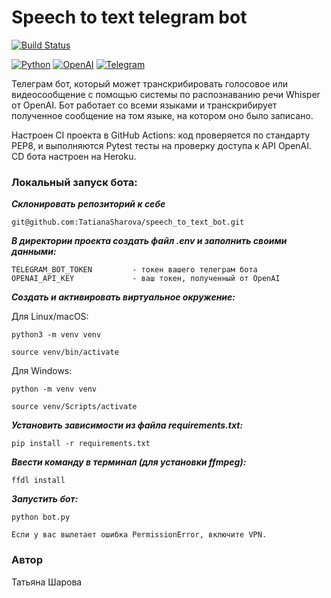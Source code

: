 # **Speech to text telegram bot**

[![Build Status](https://github.com/TatianaSharova/speech_to_text_bot/workflows/Run-tests/badge.svg)](https://github.com/TatianaSharova/speech_to_text_bot/actions/workflows/main.yml)


[![Python](https://img.shields.io/badge/-Python-464646?style=flat-square&logo=Python)](https://www.python.org/)
[![OpenAI](https://a11ybadges.com/badge?logo=openai)](https://openai.com/)
[![Telegram](https://img.shields.io/badge/Telegram-2CA5E0?style=for-the-badge&logo=telegram&logoColor=white)](https://core.telegram.org/)

Телеграм бот, который может транскрибировать голосовое или видеосообщение c помощью системы по распознаванию речи Whisper от OpenAI. Бот работает со всеми языками и транскрибирует полученное сообщение на том языке, на котором оно было записано.

Настроен CI проекта в GitHub Actions: код проверяется по стандарту PEP8, и выполняются Pytest тесты на проверку доступа к API OpenAI.
CD бота настроен на Heroku.

### Локальный запуск бота:

**_Склонировать репозиторий к себе_**
```
git@github.com:TatianaSharova/speech_to_text_bot.git
```
**_В директории проекта создать файл .env и заполнить своими данными:_**
```
TELEGRAM_BOT_TOKEN         - токен вашего телеграм бота
OPENAI_API_KEY             - ваш токен, полученный от OpenAI
```
**_Создать и активировать виртуальное окружение:_**

Для Linux/macOS:
```
python3 -m venv venv
```
```
source venv/bin/activate
```
Для Windows:
```
python -m venv venv
```
```
source venv/Scripts/activate
```
**_Установить зависимости из файла requirements.txt:_**
```
pip install -r requirements.txt
```
**_Ввести команду в терминал (для установки ffmpeg):_**
```
ffdl install
```
**_Запустить бот:_**
```
python bot.py
```
```
Если у вас вылетает ошибка PermissionError, включите VPN.
```

### Автор
Татьяна Шарова